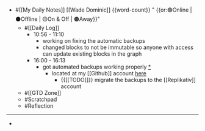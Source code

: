 - #[[My Daily Notes]] [[Wade Dominic]] {{word-count}} " {{or:🟢Online | ⚫️Offline | 🟡On & Off | 🟠Away}}"
    - #[[Daily Log]]
        - 10:56 - 11:10
            - working on fixing the automatic backups
            - changed blocks to not be immutable so anyone with access can update existing blocks in the graph
        - 16:00 - 16:13
            - got automated backups working properly [*](((xdv4hjYLx)))
                - located at my [[Github]] account [here](https://github.com/groundedSAGE/datahike-squad-logs)
                    - {{[[TODO]]}} migrate the backups to the [[Replikativ]] account
    - #[[GTD Zone]]
    - #Scratchpad
    - #Reflection
- ---
- 
